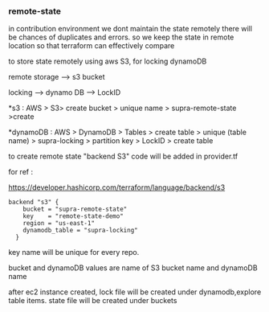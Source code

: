 ### remote-state

in contribution environment we dont maintain the state remotely there will be chances of duplicates and errors. so we keep the state in remote location so that terraform can effectively compare 

to store state remotely using aws S3, for locking dynamoDB

remote storage --> s3 bucket

locking --> dynamo DB --> LockID

*s3 : AWS > S3> create bucket > unique name > supra-remote-state >create 

*dynamoDB :  AWS > DynamoDB > Tables > create table > unique (table name) > supra-locking > partition key > LockID > create table

to create remote state "backend S3" code will be added in provider.tf

for ref :

https://developer.hashicorp.com/terraform/language/backend/s3

```
backend "s3" {
    bucket = "supra-remote-state"
    key    = "remote-state-demo"
    region = "us-east-1"
    dynamodb_table = "supra-locking"
  }
```
key name will be unique for every repo.

bucket and dynamoDB values are name of S3 bucket name and dynamoDB name

after ec2 instance created, lock file will be created under dynamodb,explore table items.
state file will be created under buckets
